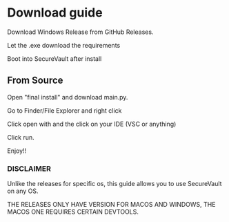 # Download guide

Download Windows Release from GitHub Releases.

Let the .exe download the requirements

Boot into SecureVault after install



## From Source

Open "final install" and download main.py.

Go to Finder/File Explorer and right click

Click open with and the click on your IDE (VSC or anything)

Click run.

Enjoy!!


### DISCLAIMER

Unlike the releases for specific os, this guide allows you to use SecureVault on any OS. 

THE RELEASES ONLY HAVE VERSION FOR MACOS AND WINDOWS, THE MACOS ONE REQUIRES CERTAIN DEVTOOLS.
